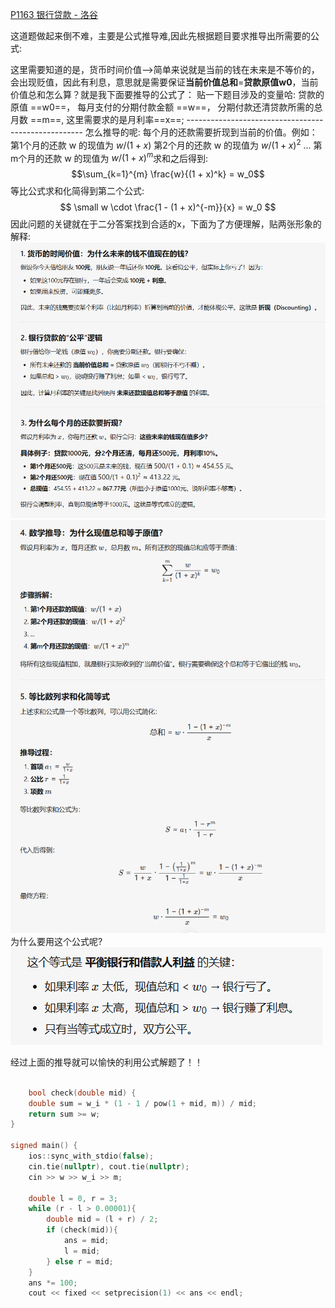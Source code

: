 [P1163 银行贷款 - 洛谷](https://www.luogu.com.cn/problem/P1163)

这道题做起来倒不难，主要是公式推导难,因此先根据题目要求推导出所需要的公式:

这里需要知道的是，货币时间价值-->简单来说就是当前的钱在未来是不等价的，会出现贬值，因此有利息，意思就是需要保证**当前价值总和**=**贷款原值w0**，当前价值总和怎么算？就是我下面要推导的公式了：
	贴一下题目涉及的变量哈:
	贷款的原值 ==w0==，
	每月支付的分期付款金额 ==w==，
	分期付款还清贷款所需的总月数 ==m==,
	这里需要求的是月利率==x==;
	----------------------------------------------------
	怎么推导的呢:
	每个月的还款需要折现到当前的价值。例如：
	第1个月的还款 w 的现值为 $w/(1+x)$
	第2个月的还款 w 的现值为 $w/(1+x)^2​$
	...
	第m个月的还款 w 的现值为 $w/(1+x)^m​$
	求和之后得到:$$\sum_{k=1}^{m} \frac{w}{(1 + x)^k} = w_0$$
	等比公式求和化简得到第二个公式:$$ \small w \cdot \frac{1 - (1 + x)^{-m}}{x} = w_0 $$
	因此问题的关键就在于二分答案找到合适的x，下面为了方便理解，贴两张形象的解释:
		![](../image/p1163---银行贷款/p1163---银行贷款_250502_37.png)
		![](../image/p1163---银行贷款/p1163---银行贷款_250502_16.png)
	为什么要用这个公式呢?
	![](../image/p1163---银行贷款/p1163---银行贷款_250502_88.png)


经过上面的推导就可以愉快的利用公式解题了！！
```cpp

	bool check(double mid) {  
    double sum = w_i * (1 - 1 / pow(1 + mid, m)) / mid;  
    return sum >= w;  
}  
  
signed main() {  
    ios::sync_with_stdio(false);  
    cin.tie(nullptr), cout.tie(nullptr);  
    cin >> w >> w_i >> m;  
  
    double l = 0, r = 3;  
    while (r - l > 0.00001){  
        double mid = (l + r) / 2;  
        if (check(mid)){  
            ans = mid;  
            l = mid;  
        } else r = mid;  
    }  
    ans *= 100;  
    cout << fixed << setprecision(1) << ans << endl;

```

